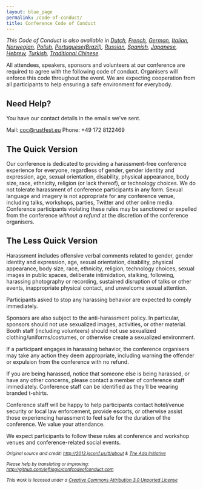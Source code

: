 ```yaml
---
layout: blue_page
permalink: /code-of-conduct/
title: Conference Code of Conduct
---
```


_This Code of Conduct is also available in [Dutch](http://nl.confcodeofconduct.com), [French](http://fr.confcodeofconduct.com), [German](http://de.confcodeofconduct.com), [Italian](http://it.confcodeofconduct.com), [Norwegian](http://no.confcodeofconduct.com), [Polish](http://pl.confcodeofconduct.com), [Portuguese(Brazil)](http://pt-br.confcodeofconduct.com), [Russian](http://ru.confcodeofconduct.com), [Spanish](http://es.confcodeofconduct.com), [Japanese](http://ja.confcodeofconduct.com), [Hebrew](http://he.confcodeofconduct.com), [Turkish](http://tr.confcodeofconduct.com/), [Traditional Chinese](http://tw.confcodeofconduct.com/)._

<p>All attendees, speakers, sponsors and volunteers at our conference are required to agree with the following code of conduct. Organisers will enforce this code throughout the event. We are expecting cooperation from all participants to help ensuring a safe environment for everybody.</p>

<h2>Need Help?</h2>

<p>You have our contact details in the emails we&#39;ve sent.</p>

Mail: <coc@rustfest.eu>
Phone: +49 172 8122469

<h2>The Quick Version</h2>

<p>Our conference is dedicated to providing a harassment-free conference experience for everyone, regardless of gender, gender identity and expression, age, sexual orientation, disability, physical appearance, body size, race, ethnicity, religion (or lack thereof), or technology choices. We do not tolerate harassment of conference participants in any form. Sexual language and imagery is not appropriate for any conference venue, including talks, workshops, parties, Twitter and other online media. Conference participants violating these rules may be sanctioned or expelled from the conference <em>without a refund</em> at the discretion of the conference organisers.</p>

<h2>The Less Quick Version</h2>

<p>Harassment includes offensive verbal comments related to gender, gender identity and expression, age, sexual orientation, disability, physical appearance, body size, race, ethnicity, religion, technology choices, sexual images in public spaces, deliberate intimidation, stalking, following, harassing photography or recording, sustained disruption of talks or other events, inappropriate physical contact, and unwelcome sexual attention.</p>

<p>Participants asked to stop any harassing behavior are expected to comply immediately.</p>

<p>Sponsors are also subject to the anti-harassment policy. In particular, sponsors should not use sexualized images, activities, or other material. Booth staff (including volunteers) should not use sexualized clothing/uniforms/costumes, or otherwise create a sexualized environment.</p>

<p>If a participant engages in harassing behavior, the conference organisers may take any action they deem appropriate, including warning the offender or expulsion from the conference with no refund.</p>

<p>If you are being harassed, notice that someone else is being harassed, or have any other concerns, please contact a member of conference staff immediately. Conference staff can be identified as they&#39;ll be wearing branded t-shirts.</p>

<p>Conference staff will be happy to help participants contact hotel/venue security or local law enforcement, provide escorts, or otherwise assist those experiencing harassment to feel safe for the duration of the conference. We value your attendance.</p>

<p>We expect participants to follow these rules at conference and workshop venues and conference-related social events.</p>

<div class="footer">
<p><small><em>Original source and credit: <a href="http://2012.jsconf.us/#/about">http://2012.jsconf.us/#/about</a> &amp; <a href="http://geekfeminism.wikia.com/wiki/Conference_anti-harassment/Policy">The Ada Initiative</a><br>

Please help by translating or improving: <a href="https://github.com/leftlogic/confcodeofconduct.com">http://github.com/leftlogic/confcodeofconduct.com</a><br>

This work is licensed under a <a rel="license" href="http://creativecommons.org/licenses/by/3.0/deed.en_US">Creative Commons Attribution 3.0 Unported License</a></em></small>

</p>
</div>
